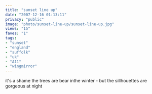 ```yaml
---
title: "sunset line up"
date: "2007-12-16 01:13:11"
privacy: "public"
image: "photo/sunset-line-up/sunset-line-up.jpg"
views: "15"
faves: "1"
tags:
- "sunset"
- "england"
- "suffolk"
- "uk"
- "A11"
- "wingmirror"
---
```

it's a shame the trees are bear inthe winter - but the sillhouettes are gorgeous at night
